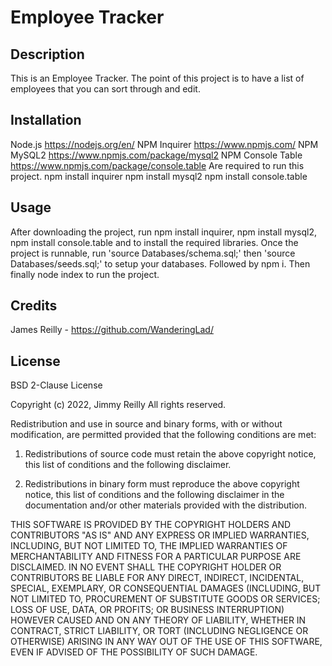 # Employee Tracker

## Description
This is an Employee Tracker. The point of this project is to have a list of employees that you can sort through and edit.
  
## Installation
Node.js https://nodejs.org/en/
NPM Inquirer https://www.npmjs.com/
NPM MySQL2 https://www.npmjs.com/package/mysql2
NPM Console Table https://www.npmjs.com/package/console.table
Are required to run this project.
npm install inquirer
npm install mysql2
npm install console.table

## Usage
After downloading the project, run npm install inquirer, npm install mysql2, npm install console.table and to install the required libraries. 
Once the project is runnable, run 'source Databases/schema.sql;' then 'source Databases/seeds.sql;' to setup your databases. Followed by npm i.
Then finally node index to run the project.
  
## Credits
James Reilly - https://github.com/WanderingLad/
  
## License
BSD 2-Clause License

Copyright (c) 2022, Jimmy Reilly
All rights reserved.

Redistribution and use in source and binary forms, with or without
modification, are permitted provided that the following conditions are met:

1. Redistributions of source code must retain the above copyright notice, this
   list of conditions and the following disclaimer.

2. Redistributions in binary form must reproduce the above copyright notice,
   this list of conditions and the following disclaimer in the documentation
   and/or other materials provided with the distribution.

THIS SOFTWARE IS PROVIDED BY THE COPYRIGHT HOLDERS AND CONTRIBUTORS "AS IS"
AND ANY EXPRESS OR IMPLIED WARRANTIES, INCLUDING, BUT NOT LIMITED TO, THE
IMPLIED WARRANTIES OF MERCHANTABILITY AND FITNESS FOR A PARTICULAR PURPOSE ARE
DISCLAIMED. IN NO EVENT SHALL THE COPYRIGHT HOLDER OR CONTRIBUTORS BE LIABLE
FOR ANY DIRECT, INDIRECT, INCIDENTAL, SPECIAL, EXEMPLARY, OR CONSEQUENTIAL
DAMAGES (INCLUDING, BUT NOT LIMITED TO, PROCUREMENT OF SUBSTITUTE GOODS OR
SERVICES; LOSS OF USE, DATA, OR PROFITS; OR BUSINESS INTERRUPTION) HOWEVER
CAUSED AND ON ANY THEORY OF LIABILITY, WHETHER IN CONTRACT, STRICT LIABILITY,
OR TORT (INCLUDING NEGLIGENCE OR OTHERWISE) ARISING IN ANY WAY OUT OF THE USE
OF THIS SOFTWARE, EVEN IF ADVISED OF THE POSSIBILITY OF SUCH DAMAGE.
